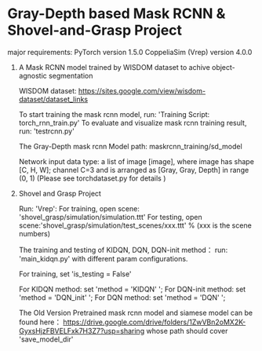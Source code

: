 # Gray-Depth based Mask RCNN & Shovel-and-Grasp Project

major requirements:
  PyTorch version 1.5.0
  CoppeliaSim (Vrep) version 4.0.0

1) A Mask RCNN model trained by WISDOM dataset to achive object-agnostic segmentation

    WISDOM dataset: https://sites.google.com/view/wisdom-dataset/dataset_links

    To start training the mask rcnn model, run: 'Training Script: torch_rnn_train.py'
    To evaluate and visualize mask rcnn training result, run: 'testrcnn.py'

    The Gray-Depth mask rcnn Model path: maskrcnn_training/sd_model

    Network input data type: a list of image [image], where image has shape [C, H, W]; channel C=3 and is arranged as [Gray, Gray, Depth] in range (0, 1) (Please see torchdataset.py   for details )

2) Shovel and Grasp Project

    Run: 'Vrep':
        For training, open scene: 'shovel_grasp/simulation/simulation.ttt'
        For testing, open scene:'shovel_grasp/simulation/test_scenes/xxx.ttt' % (xxx is the scene numbers)

    The training and testing of KIDQN, DQN, DQN-init method：
      run: 'main_kidqn.py' with different param configurations.

      For training, set 'is_testing = False'

      For KIDQN method: set 'method = 'KIDQN' '; 
      For DQN-init method: set 'method = 'DQN_init' ';
      For DQN method: set 'method = 'DQN' ';  
    
    The Old Version Pretrained mask rcnn model and siamese model can be found here：
        https://drive.google.com/drive/folders/1ZwVBn2oMX2K-GyxsHjzFBVELFxk7H3Z7?usp=sharing
      whose path should cover 'save_model_dir'
